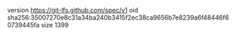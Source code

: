 version https://git-lfs.github.com/spec/v1
oid sha256:35007270e8c31a34ba240b3415f2ec38ca9656b7e8239a6f48446f60739445fa
size 1399
